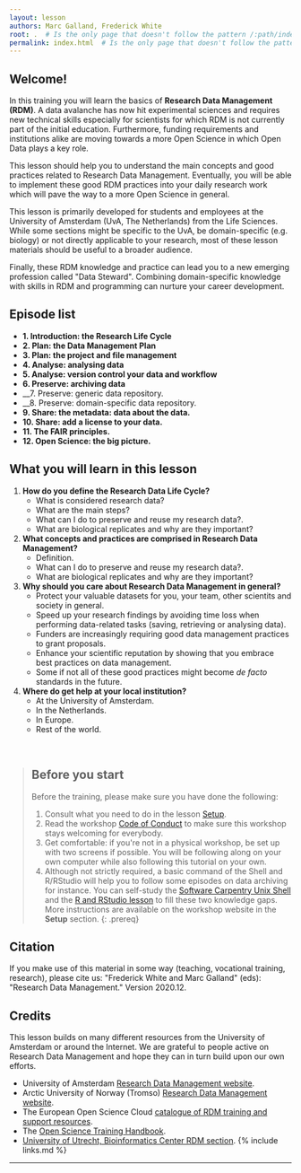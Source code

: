 ```yaml
---
layout: lesson
authors: Marc Galland, Frederick White
root: .  # Is the only page that doesn't follow the pattern /:path/index.html
permalink: index.html  # Is the only page that doesn't follow the pattern /:path/index.html
---
```


## Welcome!

In this training you will learn the basics of __Research Data Management (RDM)__. A data avalanche has now hit experimental sciences and requires new technical skills especially for scientists for which RDM is not currently part of the initial education. Furthermore, funding requirements and institutions alike are moving towards a more Open Science in which Open Data plays a key role. 


This lesson should help you to understand the main concepts and good practices related to Research Data Management. Eventually, you will be able to implement these good RDM practices into your daily research work which will pave the way to a more Open Science in general.

This lesson is primarily developed for students and employees at the University of Amsterdam (UvA, The Netherlands) from the Life Sciences. While some sections might be specific to the UvA, be domain-specific (e.g. biology) or not directly applicable to your research, most of these lesson materials should be useful to a broader audience.  

Finally, these RDM knowledge and practice can lead you to a new emerging profession called "Data Steward". Combining domain-specific knowledge with skills in RDM and programming can nurture your career development. 

## Episode list

* __1. Introduction: the Research Life Cycle__
* __2. Plan: the Data Management Plan__ 
* __3. Plan: the project and file management__ 
* __4. Analyse: analysing data__
* __5. Analyse: version control your data and workflow__
* __6. Preserve: archiving data__
* __7. Preserve: generic data repository. 
* __8. Preserve: domain-specific data repository. 
* __9. Share: the metadata: data about the data.__ 
* __10. Share: add a license to your data.__
* __11. The FAIR principles.__
* __12. Open Science: the big picture.__


## What you will learn in this lesson

1. **How do you define the Research Data Life Cycle?** 
    - What is considered research data?
    - What are the main steps?  
    - What can I do to preserve and reuse my research data?.
    - What are biological replicates and why are they important?
2. **What concepts and practices are comprised in Research Data Management?** 
    - Definition.
    - What can I do to preserve and reuse my research data?.
    - What are biological replicates and why are they important?
3. **Why should you care about Research Data Management in general?**
    - Protect your valuable datasets for you, your team, other scientits and society in general.
    - Speed up your research findings by avoiding time loss when performing data-related tasks (saving, retrieving or analysing data).  
    - Funders are increasingly requiring good data management practices to grant proposals. 
    - Enhance your scientific reputation by showing that you embrace best practices on data management.  
    - Some if not all of these good practices might become _de facto_ standards in the future.  
4. **Where do get help at your local institution?**
    - At the University of Amsterdam.
    - In the Netherlands.
    - In Europe. 
    - Rest of the world. 

<br>

> ## Before you start
>
> Before the training, please make sure you have done the following: 
>
> 1. Consult what you need to do in the lesson [Setup](https://scienceparkstudygroup.github.io/rna-seq-lesson/setup.html).
> 2. Read the workshop [Code of Conduct](https://docs.carpentries.org/topic_folders/policies/code-of-conduct.html) to make sure this workshop stays welcoming for everybody.
> 3. Get comfortable: if you're not in a physical workshop, be set up with two screens if possible. You will be following along on your own computer while also following this tutorial on your own.
> 4. Although not strictly required, a basic command of the Shell and R/RStudio will help you to follow some episodes on data archiving for instance. You can self-study the [Software Carpentry Unix Shell](http://swcarpentry.github.io/shell-novice/) and the [R and RStudio lesson](https://carpentries-incubator.github.io/open-science-with-r/) to fill these two knowledge gaps.
> More instructions are available on the workshop website in the **Setup** section.
{: .prereq}

## Citation
If you make use of this material in some way (teaching, vocational training, research), please cite us:
"Frederick White and Marc Galland" (eds): "Research Data Management."  Version 2020.12.

## Credits
This lesson builds on many different resources from the University of Amsterdam or around the Internet. We are grateful to people active on Research Data Management and hope they can in turn build upon our own efforts. 

- University of Amsterdam [Research Data Management website](https://rdm.uva.nl/en/introduction/rdm-introduction.html).
- Arctic University of Norway (Tromso) [Research Data Management website](https://site.uit.no/rdmtraining/course-info/?lang=en).
- The European Open Science Cloud [catalogue of RDM training and support resources](https://eosc-pillar.d4science.org/web/eoscpillartrainingandsupport/catalogue).
- The [Open Science Training Handbook](https://book.fosteropenscience.eu/en/).
- [University of Utrecht, Bioinformatics Center RDM section](https://ubc.uu.nl/infrastructure/data-stewardship/).
{% include links.md %}

----



